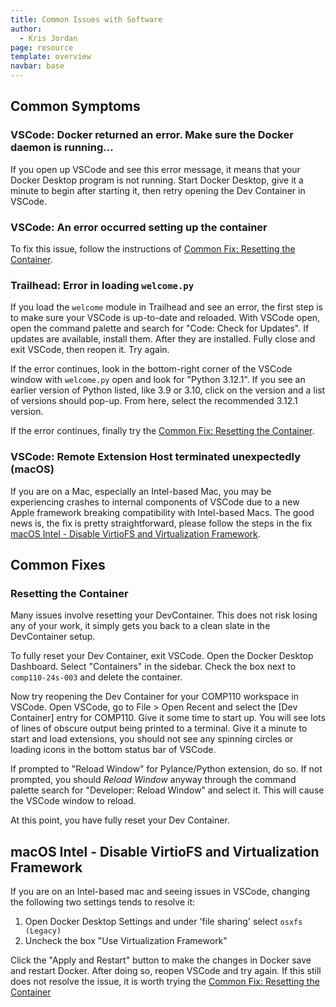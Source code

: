 ```yaml
---
title: Common Issues with Software
author:
  - Kris Jordan
page: resource
template: overview
navbar: base
---
```


## Common Symptoms

### VSCode: Docker returned an error. Make sure the Docker daemon is running...

If you open up VSCode and see this error message, it means that your Docker Desktop program is not running. Start Docker Desktop, give it a minute to begin after starting it, then retry opening the Dev Container in VSCode.

### VSCode: An error occurred setting up the container

To fix this issue, follow the instructions of [Common Fix: Resetting the Container](#resetting-the-container).

### Trailhead: Error in loading `welcome.py`

If you load the `welcome` module in Trailhead and see an error, the first step is to make sure your VSCode is up-to-date and reloaded. With VSCode open, open the command palette and search for "Code: Check for Updates". If updates are available, install them. After they are installed. Fully close and exit VSCode, then reopen it. Try again.

If the error continues, look in the bottom-right corner of the VSCode window with `welcome.py` open and look for "Python 3.12.1". If you see an earlier version of Python listed, like 3.9 or 3.10, click on the version and a list of versions should pop-up. From here, select the recommended 3.12.1 version.

If the error continues, finally try the [Common Fix: Resetting the Container](#resetting-the-container).

### VSCode: Remote Extension Host terminated unexpectedly (macOS)

If you are on a Mac, especially an Intel-based Mac, you may be experiencing crashes to internal components of VSCode due to a new Apple framework breaking compatibility with Intel-based Macs. The good news is, the fix is pretty straightforward, please follow the steps in the fix [macOS Intel - Disable VirtioFS and Virtualization Framework](#macos-intel---disable-virtiofs-and-virtualization-framework).

## Common Fixes

### Resetting the Container

Many issues involve resetting your DevContainer. This does not risk losing any of your work, it simply gets you back to a clean slate in the DevContainer setup.

To fully reset your Dev Container, exit VSCode. Open the Docker Desktop Dashboard. Select "Containers" in the sidebar. Check the box next to `comp110-24s-003` and delete the container.

Now try reopening the Dev Container for your COMP110 workspace in VSCode. Open VSCode, go to File > Open Recent and select the [Dev Container] entry for COMP110. Give it some time to start up. You will see lots of lines of obscure output being printed to a terminal. Give it a minute to start and load extensions, you should not see any spinning circles or loading icons in the bottom status bar of VSCode. 

If prompted to "Reload Window" for Pylance/Python extension, do so. If not prompted, you should _Reload Window_ anyway through the command palette search for "Developer: Reload Window" and select it. This will cause the VSCode window to reload.

At this point, you have fully reset your Dev Container.

## macOS Intel - Disable VirtioFS and Virtualization Framework

If you are on an Intel-based mac and seeing issues in VSCode, changing the following two settings tends to resolve it:

1. Open Docker Desktop Settings and under 'file sharing' select `osxfs (Legacy)`
2. Uncheck the box "Use Virtualization Framework"

Click the "Apply and Restart" button to make the changes in Docker save and restart Docker. After doing so, reopen VSCode and try again. If this still does not resolve the issue, it is worth trying the [Common Fix: Resetting the Container](#resetting-the-container)
